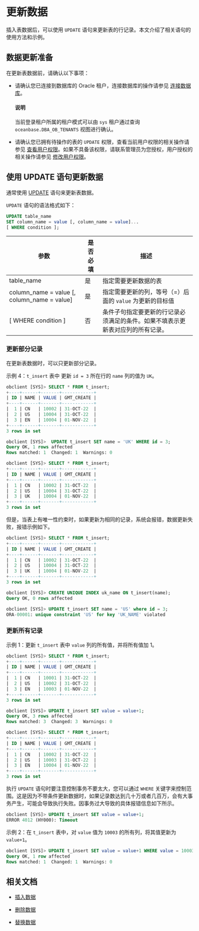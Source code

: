 # 更新数据

插入表数据后，可以使用 `UPDATE` 语句来更新表的行记录。本文介绍了相关语句的使用方法和示例。

## 数据更新准备

在更新表数据前，请确认以下事项：

* 请确认您已连接到数据库的 Oracle 租户，连接数据库的操作请参见 [连接数据库](../1.database-connection-of-oracle-mode/1.connection-methods-overview-of-oracle-mode.md)。

  <main id="notice" type='explain'>
   <h4>说明</h4>
   <p>当前登录租户所属的租户模式可以由 <code>sys</code> 租户通过查询 <code>oceanbase.DBA_OB_TENANTS</code> 视图进行确认。 </p>
  </main>
  
* 请确认您已拥有待操作的表的 `UPDATE` 权限，查看当前用户权限的相关操作请参见 [查看用户权限](../../../7.reference/2.administrator-guide/2.basic-database-management/4.manage-tenants/5.manage-users-and-permissions/2.oracle-mode/4.view-user-permissions-of-oracle-mode.md)。如果不具备该权限，请联系管理员为您授权，用户授权的相关操作请参见 [修改用户权限](../../../7.reference/2.administrator-guide/2.basic-database-management/4.manage-tenants/5.manage-users-and-permissions/2.oracle-mode/5.modify-user-permissions-of-oracle-mode.md)。

## 使用 UPDATE 语句更新数据

通常使用 [UPDATE](../../../7.reference/4.development-guide-refactoring/1.sql-syntax/3.common-tenant-of-oracle-mode/9.sql-statement-of-oracle-mode/2.dml-of-oracle-mode/6.update-of-oracle-mode.md) 语句来更新表数据。

`UPDATE` 语句的语法格式如下：

```sql
UPDATE table_name
SET column_name = value [, column_name = value]...
[ WHERE condition ];
```

|                      参数                     | 是否必填 |                   描述                                                 |
|-----------------------------------------------|---------|------------------------------------------------------------------------|
| table_name                                    | 是      | 指定需要更新数据的表                                                     |
| column_name = value \[, column_name = value\] | 是      | 指定需要更新的列，等号（=）后面的 `value` 为更新的目标值                    |
| \[ WHERE condition \]                         | 否      | 条件子句指定要更新的行记录必须满足的条件。如果不填表示更新表对应列的所有记录。 |

### 更新部分记录

在更新表数据时，可以只更新部分记录。

示例 4：`t_insert` 表中 更新 `id = 3` 所在行的 `name` 列的值为 `UK`。

```sql
obclient [SYS]> SELECT * FROM t_insert;
+----+------+-------+------------+
| ID | NAME | VALUE | GMT_CREATE |
+----+------+-------+------------+
|  1 | CN   | 10002 | 31-OCT-22  |
|  2 | US   | 10004 | 31-OCT-22  |
|  3 | EN   | 10004 | 01-NOV-22  |
+----+------+-------+------------+
3 rows in set

obclient [SYS]>  UPDATE t_insert SET name = 'UK' WHERE id = 3;
Query OK, 1 rows affected
Rows matched: 1  Changed: 1  Warnings: 0 

obclient [SYS]> SELECT * FROM t_insert;
+----+------+-------+------------+
| ID | NAME | VALUE | GMT_CREATE |
+----+------+-------+------------+
|  1 | CN   | 10002 | 31-OCT-22  |
|  2 | US   | 10004 | 31-OCT-22  |
|  3 | UK   | 10004 | 01-NOV-22  |
+----+------+-------+------------+
3 rows in set
```

但是，当表上有唯一性约束时，如果更新为相同的记录，系统会报错，数据更新失败，报错示例如下。

```sql
obclient [SYS]> SELECT * FROM t_insert;
+----+------+-------+------------+
| ID | NAME | VALUE | GMT_CREATE |
+----+------+-------+------------+
|  1 | CN   | 10002 | 31-OCT-22  |
|  2 | US   | 10004 | 31-OCT-22  |
|  3 | UK   | 10004 | 01-NOV-22  |
+----+------+-------+------------+
3 rows in set

obclient [SYS]> CREATE UNIQUE INDEX uk_name ON t_insert(name);
Query OK, 0 rows affected 

obclient [SYS]> UPDATE t_insert SET name = 'US' where id = 3;
ORA-00001: unique constraint 'US' for key 'UK_NAME' violated
```

### 更新所有记录

示例 1：更新 `t_insert` 表中 `value` 列的所有值，并将所有值加 1。

```sql
obclient [SYS]> SELECT * FROM t_insert;
+----+------+-------+------------+
| ID | NAME | VALUE | GMT_CREATE |
+----+------+-------+------------+
|  1 | CN   | 10001 | 31-OCT-22  |
|  2 | US   | 10002 | 31-OCT-22  |
|  3 | EN   | 10003 | 01-NOV-22  |
+----+------+-------+------------+
3 rows in set

obclient [SYS]> UPDATE t_insert SET value = value+1;
Query OK, 3 rows affected 
Rows matched: 3  Changed: 3  Warnings: 0

obclient [SYS]> SELECT * FROM t_insert;
+----+------+-------+------------+
| ID | NAME | VALUE | GMT_CREATE |
+----+------+-------+------------+
|  1 | CN   | 10002 | 31-OCT-22  |
|  2 | US   | 10003 | 31-OCT-22  |
|  3 | EN   | 10004 | 01-NOV-22  |
+----+------+-------+------------+
3 rows in set
```

执行 `UPDATE` 语句时要注意控制事务不要太大，您可以通过 `WHERE` 关键字来控制范围。这是因为不带条件更新数据时，如果记录数达到几十万或者几百万，会有大事务产生，可能会导致执行失败。因事务过大导致的具体报错信息如下所示。

```sql
obclient [SYS]> UPDATE t_insert SET value = value+1;
ERROR 4012 (HY000): Timeout
```

示例 2：在 `t_insert` 表中，对 `value` 值为 `10003` 的所有列，将其值更新为 `value+1`。

```sql
obclient [SYS]> UPDATE t_insert SET value = value+1 WHERE value = 10003;
Query OK, 1 row affected
Rows matched: 1  Changed: 1  Warnings: 0
```

## 相关文档

* [插入数据](1.insert-data-of-oracle-mode.md)

* [删除数据](3.delete-data-of-oracle-mode.md)

* [替换数据](4.replace-data-of-oracle-mode.md)